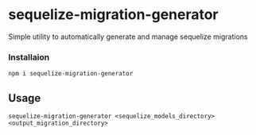 # sequelize-migration-generator
Simple utility to automatically generate and manage sequelize migrations

### Installaion
```
npm i sequelize-migration-generator
```

## Usage
```
sequelize-migration-generator <sequelize_models_directory> <output_migration_directory>
```

